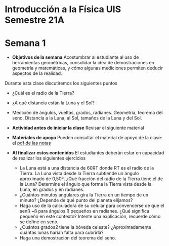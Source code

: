 # Introducción a la Física UIS Semestre 21A
# Semana 1

+ **Objetivos de la semana**
Acostumbrar al estudiante al uso de herramientas geométricas, consolidar la idea de demostraciones en geometría y matemáticas, y cómo algunas mediciones permiten deducir aspectos de la realidad.

Durante esta clase discutiremos los siguientes puntos
+ ¿Cuál es el radio de la Tierra?
+ ¿A qué distancia están la Luna y el Sol?
+ Medición de ángulos, vueltas, grados, radianes. Geometría, teorema del seno. Distancia a la Luna, al Sol, tamaños de la Luna y del Sol.

+ **Actividad antes de iniciar la clase**
Revisar el siguiente material

+ **Materiales de apoyo**
Pueden consultar el material de apoyo de la clase: el [pdf de las notas](Clases/Materiales/Cls1_IntroFis.pdf)

+ **Al finalizar estos contenidos** El estudiantes deberán estar en capacidad de realizar los siguientes ejercicios
    + La Luna está a una distancia de 60RT donde RT  es el radio de la Tierra. La Luna vista desde la Tierra subtiende un ángulo aproximado de 0,50º. ¿Qué fracción del radio de la Tierra tiene el de la Luna? Determine el ángulo que forma la Tierra vista desde la Luna, en grados y en radianes.
    + ¿Cuántos minutos angulares gira la Tierra en un tiempo de un minuto? ¿Depende de qué punto del planeta elijamos?
    + Haga uso de la calculadora de su celular para convencerse de que el senß ~ß para ángulos ß pequeños en radianes. ¿Qué significa pequeño en este contexto? Intente una explicación, recuerde cómo se define en seno.
    + ¿Cuántos grados2 tiene la bóveda celeste? ¿Aproximadamente cuántas lunas harían falta para cubrirla?
    + Haga una demostración del teorema del seno.
